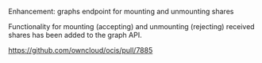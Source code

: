 Enhancement: graphs endpoint for mounting and unmounting shares

Functionality for mounting (accepting) and unmounting (rejecting) received
shares has been added to the graph API.

https://github.com/owncloud/ocis/pull/7885
